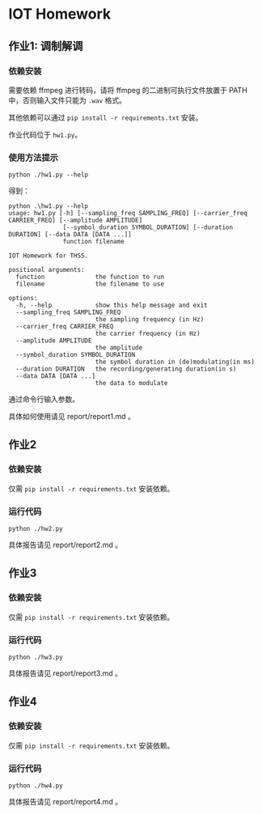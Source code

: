 # IOT Homework

## 作业1: 调制解调

### 依赖安装

需要依赖 ffmpeg 进行转码，请将 ffmpeg 的二进制可执行文件放置于 PATH 中，否则输入文件只能为 `.wav` 格式。

其他依赖可以通过 `pip install -r requirements.txt` 安装。

作业代码位于 `hw1.py`。

### 使用方法提示

`python ./hw1.py --help`

得到：

```
python .\hw1.py --help
usage: hw1.py [-h] [--sampling_freq SAMPLING_FREQ] [--carrier_freq CARRIER_FREQ] [--amplitude AMPLITUDE]
               [--symbol_duration SYMBOL_DURATION] [--duration DURATION] [--data DATA [DATA ...]]
               function filename

IOT Homework for THSS.

positional arguments:
  function              the function to run
  filename              the filename to use

options:
  -h, --help            show this help message and exit
  --sampling_freq SAMPLING_FREQ
                        the sampling frequency (in Hz)
  --carrier_freq CARRIER_FREQ
                        the carrier frequency (in Hz)
  --amplitude AMPLITUDE
                        the amplitude
  --symbol_duration SYMBOL_DURATION
                        the symbol duration in (de)modulating(in ms)
  --duration DURATION   the recording/generating duration(in s)
  --data DATA [DATA ...]
                        the data to modulate
```

通过命令行输入参数。

具体如何使用请见 report/report1.md 。

## 作业2

### 依赖安装

仅需 `pip install -r requirements.txt` 安装依赖。

### 运行代码

`python ./hw2.py`

具体报告请见 report/report2.md 。

## 作业3

### 依赖安装

仅需 `pip install -r requirements.txt` 安装依赖。

### 运行代码

`python ./hw3.py`

具体报告请见 report/report3.md 。

## 作业4

### 依赖安装

仅需 `pip install -r requirements.txt` 安装依赖。

### 运行代码

`python ./hw4.py`

具体报告请见 report/report4.md 。